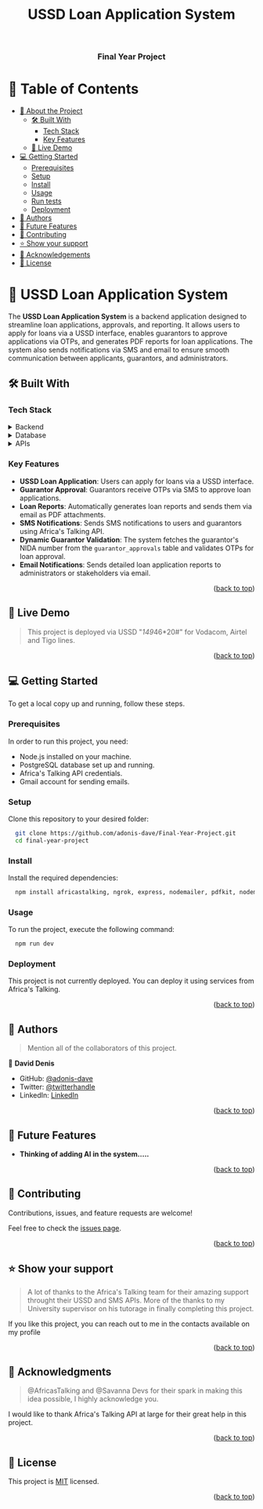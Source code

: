 <a name="readme-top"></a>

<div align="center">
  <h1>USSD Loan Application System</h1>
  <br/>

  <h3><b>Final Year Project</b></h3>
</div>

<!-- TABLE OF CONTENTS -->

# 📗 Table of Contents

- [📖 About the Project](#about-project)
  - [🛠 Built With](#built-with)
    - [Tech Stack](#tech-stack)
    - [Key Features](#key-features)
  - [🚀 Live Demo](#live-demo)
- [💻 Getting Started](#getting-started)
  - [Prerequisites](#prerequisites)
  - [Setup](#setup)
  - [Install](#install)
  - [Usage](#usage)
  - [Run tests](#run-tests)
  - [Deployment](#deployment)
- [👥 Authors](#authors)
- [🔭 Future Features](#future-features)
- [🤝 Contributing](#contributing)
- [⭐️ Show your support](#support)
- [🙏 Acknowledgements](#acknowledgements)
- [📝 License](#license)

<!-- PROJECT DESCRIPTION -->

# 📖 USSD Loan Application System <a name="about-project"></a>

The **USSD Loan Application System** is a backend application designed to streamline loan applications, approvals, and reporting. It allows users to apply for loans via a USSD interface, enables guarantors to approve applications via OTPs, and generates PDF reports for loan applications. The system also sends notifications via SMS and email to ensure smooth communication between applicants, guarantors, and administrators.

## 🛠 Built With <a name="built-with"></a>

### Tech Stack <a name="tech-stack"></a>

<details>
  <summary>Backend</summary>
  <ul>
    <li>Node.js</li>
    <li>Express.js</li>
  </ul>
</details>

<details>
  <summary>Database</summary>
  <ul>
    <li>PostgreSQL</li>
  </ul>
</details>

<details>
  <summary>APIs</summary>
  <ul>
    <li>Africa's Talking (SMS API)</li>
    <li>Nodemailer (Email API)</li>
  </ul>
</details>

<!-- Features -->

### Key Features <a name="key-features"></a>

- **USSD Loan Application**: Users can apply for loans via a USSD interface.
- **Guarantor Approval**: Guarantors receive OTPs via SMS to approve loan applications.
- **Loan Reports**: Automatically generates loan reports and sends them via email as PDF attachments.
- **SMS Notifications**: Sends SMS notifications to users and guarantors using Africa's Talking API.
- **Dynamic Guarantor Validation**: The system fetches the guarantor's NIDA number from the `guarantor_approvals` table and validates OTPs for loan approval.
- **Email Notifications**: Sends detailed loan application reports to administrators or stakeholders via email.

<p align="right">(<a href="#readme-top">back to top</a>)</p>

<!-- LIVE DEMO -->

## 🚀 Live Demo <a name="live-demo"></a>

> This project is deployed via USSD "*149*46*20#" for Vodacom, Airtel and Tigo lines.

<p align="right">(<a href="#readme-top">back to top</a>)</p>

<!-- GETTING STARTED -->

## 💻 Getting Started <a name="getting-started"></a>

To get a local copy up and running, follow these steps.

### Prerequisites

In order to run this project, you need:

- Node.js installed on your machine.
- PostgreSQL database set up and running.
- Africa's Talking API credentials.
- Gmail account for sending emails.

### Setup

Clone this repository to your desired folder:

```sh
  git clone https://github.com/adonis-dave/Final-Year-Project.git
  cd final-year-project
```

### Install

Install the required dependencies:

```sh
  npm install africastalking, ngrok, express, nodemailer, pdfkit, nodemon, pg
```

### Usage

To run the project, execute the following command:

```sh
  npm run dev
```

### Deployment

This project is not currently deployed. You can deploy it using services from Africa's Talking.

<p align="right">(<a href="#readme-top">back to top</a>)</p>

<!-- AUTHORS -->

## 👥 Authors <a name="authors"></a>

> Mention all of the collaborators of this project.

👤 **David Denis**

- GitHub: [@adonis-dave](https://github.com/adonis-dave)
- Twitter: [@twitterhandle](https://twitter.com/twitterhandle)
- LinkedIn: [LinkedIn](https://linkedin.com/in/linkedinhandle)



<p align="right">(<a href="#readme-top">back to top</a>)</p>

<!-- FUTURE FEATURES -->

## 🔭 Future Features <a name="future-features"></a>

- **Thinking of adding AI in the system.....**

<p align="right">(<a href="#readme-top">back to top</a>)</p>

<!-- CONTRIBUTING -->

## 🤝 Contributing <a name="contributing"></a>

Contributions, issues, and feature requests are welcome!

Feel free to check the [issues page](../../issues/).

<p align="right">(<a href="#readme-top">back to top</a>)</p>

<!-- SUPPORT -->

## ⭐️ Show your support <a name="support"></a>

> A lot of thanks to the Africa's Talking team for their amazing support throught their USSD and SMS APIs. More of the thanks to my University supervisor on his tutorage in finally completing this project.

If you like this project, you can reach out to me in the contacts available on my profile

<p align="right">(<a href="#readme-top">back to top</a>)</p>

<!-- ACKNOWLEDGEMENTS -->

## 🙏 Acknowledgments <a name="acknowledgements"></a>

> @AfricasTalking and @Savanna Devs for their spark in making this idea possible, I highly acknowledge you.

I would like to thank Africa's Talking API at large for their great help in this project.

<p align="right">(<a href="#readme-top">back to top</a>)</p>

<!-- LICENSE -->

## 📝 License <a name="license"></a>

This project is [MIT](./LICENSE) licensed.


<p align="right">(<a href="#readme-top">back to top</a>)</p>
